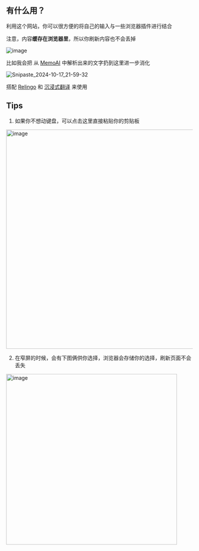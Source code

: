 ## 有什么用？

利用这个网站，你可以很方便的将自己的输入与一些浏览器插件进行结合

注意，内容**缓存在浏览器里**，所以你刷新内容也不会丢掉

![image](https://github.com/user-attachments/assets/5d491969-a5b9-43b7-b699-8bb8a51e9dfc)

比如我会把 从 [MemoAI](https://memo.ac/) 中解析出来的文字扔到这里进一步消化

![Snipaste_2024-10-17_21-59-32](https://github.com/user-attachments/assets/aa0bedf2-1beb-40c4-a526-d5ca7ce75f00)

搭配 [Relingo](https://chromewebstore.google.com/detail/relingo-master-words-bili/dpphkcfmnbkdpmgneljgdhfnccnhmfig?hl=en) 和 [沉浸式翻译](https://immersivetranslate.com/) 来使用

## Tips

1. 如果你不想动键盘，可以点击这里直接粘贴你的剪贴板
<img width="592" alt="image" src="https://github.com/user-attachments/assets/9776215b-f4fe-4136-8068-2f233dd0b650">

2. 在窄屏的时候，会有下图俩供你选择，浏览器会存储你的选择，刷新页面不会丢失

<img width="461" alt="image" src="https://github.com/user-attachments/assets/a7f9f7d8-166b-4d11-8ec5-02405aac5b35">
